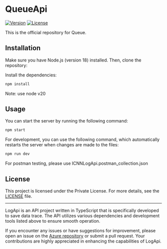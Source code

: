 # QueueApi

[![Version](https://img.shields.io/badge/version-0.0.0-blue.svg)](https://devops.sistran.com/Colombia/ESTADO/_git/CO_SDE_PROY_ICNN_LogApi)
[![License](https://img.shields.io/badge/license-Private-red.svg)](https://www.sistran.com/latam/es/inicio/)

This is the official repository for Queue.

## Installation

Make sure you have Node.js (version 18) installed. Then, clone the repository:


Install the dependencies:

```bash
npm install
```

Note: use node v20

## Usage

You can start the server by running the following command:

```bash
npm start
```

For development, you can use the following command, which automatically restarts the server when changes are made to the files:

```bash
npm run dev
```

For postman testing, please use ICNNLogApi.postman_collection.json

## License

This project is licensed under the Private License. For more details, see the [LICENSE](LICENSE) file.

---

LogApi is an API project written in TypeScript that is specifically developed to save data trace. The API utilizes various dependencies and development tools listed above to ensure smooth operation.

If you encounter any issues or have suggestions for improvement, please open an issue on the [Azure repository](https://devops.sistran.com/Colombia/ESTADO/_git/CO_SDE_PROY_ICNN_LogApi) or submit a pull request. Your contributions are highly appreciated in enhancing the capabilities of LogApi.
